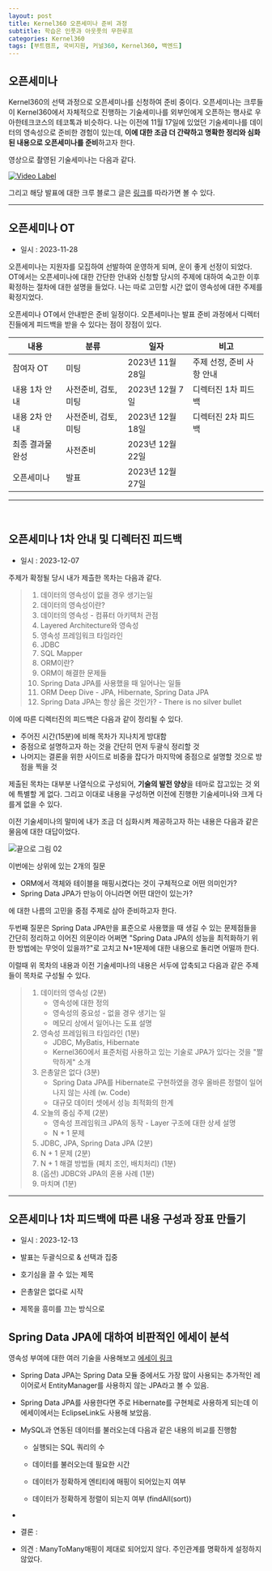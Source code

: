 ```yaml
---
layout: post
title: Kernel360 오픈세미나 준비 과정
subtitle: 학습은 인풋과 아웃풋의 무한루프
categories: Kernel360
tags: [부트캠프, 국비지원, 커널360, Kernel360, 백엔드]
---
```


## 오픈세미나

Kernel360의 선택 과정으로 오픈세미나를 신청하여 준비 중이다. 오픈세미나는 크루들이 Kernel360에서 자체적으로 진행하는 기술세미나를 외부인에게 오픈하는 행사로 우아한테크코스의 테코톡과 비슷하다. 나는 이전에 11월 17일에 있었던 기술세미나를 데이터의 영속성으로 준비한 경험이 있는데, **이에 대한 조금 더 간략하고 명확한 정리와 심화된 내용으로 오픈세미나를 준비**하고자 한다.

영상으로 촬영된 기술세미나는 다음과 같다.

[![Video Label](https://img.youtube.com/vi/Vg58h_yBOvs/0.jpg)](https://www.youtube.com/watch?v=Vg58h_yBOvs)

그리고 해당 발표에 대한 크루 블로그 글은 [링크](https://kernel360.github.io/blog/spring_boot-persistence)를 따라가면 볼 수 있다.

---

## 오픈세미나 OT

- 일시 : 2023-11-28

오픈세미나는 지원자를 모집하여 선발하여 운영하게 되며, 운이 좋게 선정이 되었다. OT에서는 오픈세미나에 대한 간단한 안내와 신청할 당시의 주제에 대하여 숙고한 이후 확정하는 절차에 대한 설명을 들었다. 나는 따로 고민할 시간 없이 영속성에 대한 주제를 확정지었다.

오픈세미나 OT에서 안내받은 준비 일정이다. 오픈세미나는 발표 준비 과정에서 디렉터진들에게 피드백을 받을 수 있다는 점이 장점이 있다.

| 내용             | 분류                 | 일자             | 비고                      |
| ---------------- | -------------------- | ---------------- | ------------------------- |
| 참여자 OT        | 미팅                 | 2023년 11월 28일 | 주제 선정, 준비 사항 안내 |
| 내용 1차 안내    | 사전준비, 검토, 미팅 | 2023년 12월 7일  | 디렉터진 1차 피드백       |
| 내용 2차 안내    | 사전준비, 검토, 미팅 | 2023년 12월 18일 | 디렉터진 2차 피드백       |
| 최종 결과물 완성 | 사전준비             | 2023년 12월 22일 |                           |
| 오픈세미나       | 발표                 | 2023년 12월 27일 |                           |

---

<br>

## 오픈세미나 1차 안내 및 디렉터진 피드백

- 일시 : 2023-12-07

주제가 확정될 당시 내가 제츨한 목차는 다음과 같다.

> 1. 데이터의 영속성이 없을 경우 생기는일
> 2. 데이터의 영속성이란?
> 3. 데이터의 영속성 - 컴퓨터 아키텍처 관점
> 4. Layered Architecture와 영속성
> 5. 영속성 프레임워크 타임라인
> 6. JDBC
> 7. SQL Mapper
> 8. ORM이란?
> 9. ORM이 해결한 문제들
> 10. Spring Data JPA를 사용했을 때 일어나는 일들
> 11. ORM Deep Dive - JPA, Hibernate, Spring Data JPA
> 12. Spring Data JPA는 항상 옳은 것인가? - There is no silver bullet

이에 따른 디렉터진의 피드백은 다음과 같이 정리될 수 있다.

- 주어진 시간(15분)에 비해 목차가 지나치게 방대함
- 중점으로 설명하고자 하는 것을 간단히 먼저 두괄식 정리할 것
- 나머지는 결론을 위한 사이드로 비중을 잡다가 마지막에 중점으로 설명할 것으로 방점을 찍을 것

제출된 목차는 대부분 나열식으로 구성되어, **기술의 발전 양상**을 테마로 잡고있는 것 외에 특별할 게 없다. 그리고 이대로 내용을 구성하면 이전에 진행한 기술세미나와 크게 다를게 없을 수 있다.

이전 기술세미나의 말미에 내가 조금 더 심화시켜 제공하고자 하는 내용은 다음과 같은 물음에 대한 대답이었다.

![끝으로 그림 02](https://github.com/Kernel360/blog-image/blob/main/2023/1117/09_blog_image.png?raw=true)

이번에는 상위에 있는 2개의 질문

- ORM에서 객체와 테이블을 매핑시켰다는 것이 구체적으로 어떤 의미인가?
- Spring Data JPA가 만능이 아니라면 어떤 대안이 있는가?

에 대한 나름의 고민을 중점 주제로 삼아 준비하고자 한다.

두번째 질문은 Spring Data JPA만을 표준으로 사용했을 때 생길 수 있는 문제점들을 간단히 정리하고 이어진 의문이라 어쩌면 "Spring Data JPA의 성능을 최적화하기 위한 방법에는 무엇이 있을까?"로 고치고 N+1문제에 대한 내용으로 돌리면 어떨까 한다.

이럴때 위 목차의 내용과 이전 기술세미나의 내용은 서두에 압축되고 다음과 같은 주제들이 목차로 구성될 수 있다.

> 1. 데이터의 영속성 (2분)
>    - 영속성에 대한 정의
>    - 영속성의 중요성 - 없을 경우 생기는 일
>    - 메모리 상에서 일어나는 도표 설명
> 2. 영속성 프레임워크 타임라인 (1분)
>    - JDBC, MyBatis, Hibernate
>    - Kernel360에서 표준처럼 사용하고 있는 기술로 JPA가 있다는 것을 "짤막하게" 소개
> 3. 은총알은 없다 (3분)
>    - Spring Data JPA를 Hibernate로 구현하였을 경우 올바른 정렬이 일어나지 않는 사례 (w. Code)
>    - 대규모 데이터 셋에서 성능 최적화의 한계
> 4. 오늘의 중심 주제 (2분)
>    - 영속성 프레임워크 JPA의 동작 - Layer 구조에 대한 상세 설명
>    - N + 1 문제
> 5. JDBC, JPA, Spring Data JPA (2분)
> 6. N + 1 문제 (2분)
> 7. N + 1 해결 방법들 (페치 조인, 배치처리) (1분)
> 8. (옵션) JDBC와 JPA의 혼용 사례 (1분)
> 9. 마치며 (1분)

---

## 오픈세미나 1차 피드백에 따른 내용 구성과 장표 만들기

- 일시 : 2023-12-13

- 발표는 두괄식으로 & 선택과 집중
- 호기심을 끌 수 있는 제목

- 은총알은 없다로 시작

- 제목을 흥미를 끄는 방식으로

## Spring Data JPA에 대하여 비판적인 에세이 분석

영속성 부여에 대한 여러 기술을 사용해보고 [에세이 링크](https://itnext.io/advantages-of-not-using-spring-data-and-hibernate-with-relational-data-8a509faf0c48)

- Spring Data JPA는 Spring Data 모듈 중에서도 가장 많이 사용되는 추가적인 레이어로서 EntityManager를 사용하지 않는 JPA라고 볼 수 있음.

- Spring Data JPA를 사용한다면 주로 Hibernate를 구현체로 사용하게 되는데 이 에세이에서는 EclipseLink도 사용해 보았음.

- MySQL과 연동된 데이터를 불러오는데 다음과 같은 내용의 비교를 진행함

  - 실행되는 SQL 쿼리의 수

  - 데이터를 불러오는데 필요한 시간

  - 데이터가 정확하게 엔티티에 매핑이 되어있는지 여부

  - 데이터가 정확하게 정렬이 되는지 여부 (findAll(sort))

-

- 결론 :

- 의견 : ManyToMany매핑이 제대로 되어있지 않다. 주인관계를 명확하게 설정하지 않았다.
